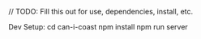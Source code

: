 // TODO: Fill this out for use, dependencies, install, etc.

Dev Setup:
cd can-i-coast
npm install
npm run server

